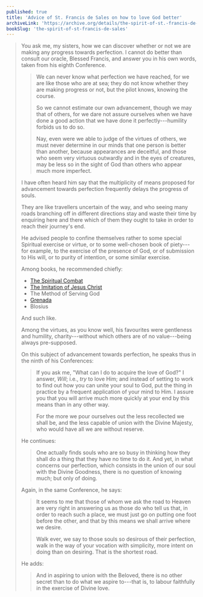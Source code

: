 ```yaml
---
published: true
title: 'Advice of St. Francis de Sales on how to love God better'
archiveLink: 'https://archive.org/details/the-spirit-of-st.-francis-de-sales/page/51?view=theater'
bookSlug: 'the-spirit-of-st-francis-de-sales'
---
```


> You ask me, my sisters, how we can discover whether or not we are making any progress towards perfection. I cannot do better than consult our oracle, Blessed Francis, and answer you in his own words, taken from his eighth Conference.
>
>> We can never know what perfection we have reached, for we are like those who are at sea; they do not know whether they are making progress or not, but the pilot knows, knowing the course.
>>
>> So we cannot estimate our own advancement, though we may that of others, for we dare not assure ourselves when we have done a good action that we have done it perfectly---humility forbids us to do so.
>>
>> Nay, even were we able to judge of the virtues of others, we must never determine in our minds that one person is better than another, because appearances are deceitful, and those who seem very virtuous outwardly and in the eyes of creatures, may be less so in the sight of God than others who appear much more imperfect.
>
> I have often heard him say that the multiplicity of means proposed for advancement towards perfection frequently delays the progress of souls.
>
> They are like travellers uncertain of the way, and who seeing many roads branching off in different directions stay and waste their time by enquiring here and there which of them they ought to take in order to reach their journey's end.
>
> He advised people to confine themselves rather to some special Spiritual exercise or virtue, or to some well-chosen book of piety---for example, to the exercise of the presence of God, or of submission to His will, or to purity of intention, or some similar exercise.
>
> Among books, he recommended chiefly:
> - [The Spiritual Combat](/books/the-spiritual-combat.html)
> - [The Imitation of Jesus Christ](/books/imitation-of-christ.html)
> - The Method of Serving God
> - [Grenada](/books/the-sinners-guide.html)
> - Blosius
>
> And such like.
>
> Among the virtues, as you know well, his favourites were gentleness and humility, charity---without which others are of no value---being always pre-supposed.
>
> On this subject of advancement towards perfection, he speaks thus in the ninth of his Conferences:
>
>> If you ask me, "What can I do to acquire the love of God?" I answer, *Will*; i.e., *try* to love Him; and instead of setting to work to find out how you can unite your soul to God, put the thing in practice by a frequent application of your mind to Him. I assure you that you will arrive much more quickly at your end by this means than in any other way.
>>
>> For the more we pour ourselves out the less recollected we shall be, and the less capable of union with the Divine Majesty, who would have all we are without reserve.
>
> He continues:
>
>> One actually finds souls who are so busy in thinking how they shall do a thing that they have no time to do it. And yet, in what concerns our perfection, which consists in the union of our soul with the Divine Goodness, there is no question of knowing much; but only of doing.
>
> Again, in the same Conference, he says:
>
>> It seems to me that those of whom we ask the road to Heaven are very right in answering us as those do who tell us that, in order to reach such a place, we must just go on putting one foot before the other, and that by this means we shall arrive where we desire.
>>
>> Walk ever, we say to those souls so desirous of their perfection, walk in the way of your vocation with simplicity, more intent on doing than on desiring. That is the shortest road.
>
> He adds:
>
>> And in aspiring to union with the Beloved, there is no other secret than to do what we aspire to---that is, to labour faithfully in the exercise of Divine love.